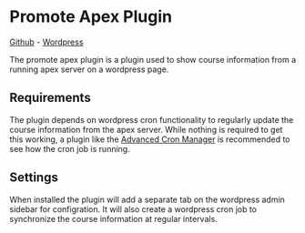 # Promote Apex Plugin

[Github](https://github.com/promoteinternational/apex-wordpress-plugin) - [Wordpress](https://wordpress.org/plugins/promote-apex)

The promote apex plugin is a plugin used to show course information from a running apex server on a wordpress page.

## Requirements
The plugin depends on wordpress cron functionality to regularly update the course information from the apex server. 
While nothing is required to get this working, a plugin like the 
[Advanced Cron Manager](https://wordpress.org/plugins/advanced-cron-manager/) is recommended to see how the cron job is running.

## Settings
When installed the plugin will add a separate tab on the wordpress admin sidebar for configration. It will also create 
a wordpress cron job to synchronize the course information at regular intervals.
